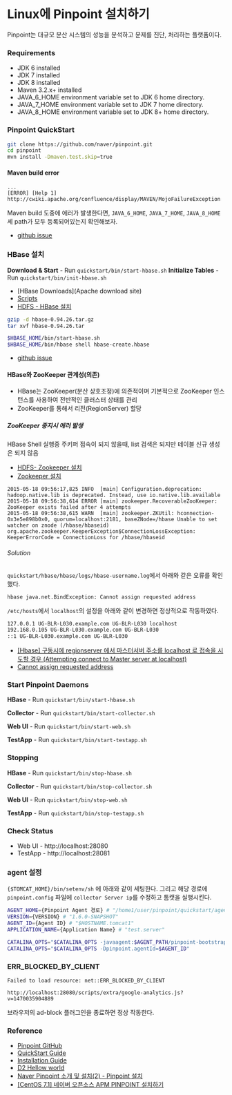 # Linux에 Pinpoint 설치하기

Pinpoint는 대규모 분산 시스템의 성능을 분석하고 문제를 진단, 처리하는 플랫폼이다.

### Requirements

* JDK 6 installed
* JDK 7 installed
* JDK 8 installed
* Maven 3.2.x+ installed
* JAVA_6_HOME environment variable set to JDK 6 home directory.
* JAVA_7_HOME environment variable set to JDK 7 home directory.
* JAVA_8_HOME environment variable set to JDK 8+ home directory.

### Pinpoint QuickStart

```bash
git clone https://github.com/naver/pinpoint.git
cd pinpoint
mvn install -Dmaven.test.skip=true
```

#### Maven build error
```
...
[ERROR] [Help 1] http://cwiki.apache.org/confluence/display/MAVEN/MojoFailureException
```

Maven build 도중에 에러가 발생한다면, ``JAVA_6_HOME``, ``JAVA_7_HOME``, ``JAVA_8_HOME`` 세 path가 모두 등록되어있는지 확인해보자.

* [github issue](https://github.com/naver/pinpoint/issues/241)

### HBase 설치

**Download & Start** - Run ``quickstart/bin/start-hbase.sh``
**Initialize Tables** - Run ``quickstart/bin/init-hbase.sh``

* [HBase Downloads](Apache download site)
* [Scripts](https://github.com/naver/pinpoint/tree/master/hbase/scripts)
* [HDFS - HBase 설치](http://develop.sunshiny.co.kr/887)

```bash
gzip -d hbase-0.94.26.tar.gz
tar xvf hbase-0.94.26.tar

$HBASE_HOME/bin/start-hbase.sh
$HBASE_HOME/bin/hbase shell hbase-create.hbase
```

* [github issue](https://github.com/naver/pinpoint/issues/1000)

#### HBase와 ZooKeeper 관계성(의존)

* HBase는 ZooKeeper(분산 상호조정)에 의존적이며 기본적으로 ZooKeeper 인스턴스를 사용하여 전반적인 클러스터 상태를 관리
* ZooKeeper를 통해서 리전(RegionServer) 할당

##### ZooKeeper 중지시 에러 발생

HBase Shell 실행중 주키퍼 접속이 되지 않을때, list 검색은 되지만 테이블 신규  생성은 되지 않음

* [HDFS- Zookeeper 설치](http://develop.sunshiny.co.kr/886)
* [Zookeeper 설치](http://blog.iotinfra.net/?p=1375)

```
2015-05-18 09:56:17,825 INFO  [main] Configuration.deprecation: hadoop.native.lib is deprecated. Instead, use io.native.lib.available
2015-05-18 09:56:38,614 ERROR [main] zookeeper.RecoverableZooKeeper: ZooKeeper exists failed after 4 attempts
2015-05-18 09:56:38,615 WARN  [main] zookeeper.ZKUtil: hconnection-0x3e5e898b0x0, quorum=localhost:2181, baseZNode=/hbase Unable to set watcher on znode (/hbase/hbaseid)
org.apache.zookeeper.KeeperException$ConnectionLossException: KeeperErrorCode = ConnectionLoss for /hbase/hbaseid
```

###### Solution

``quickstart/hbase/hbase/logs/hbase-username.log``에서 아래와 같은 오류를 확인했다.

```
hbase java.net.BindException: Cannot assign requested address
```

``/etc/hosts``에서 ``localhost``의 설정을 아래와 같이 변경하면 정상적으로 작동하였다.

```bash
127.0.0.1 UG-BLR-L030.example.com UG-BLR-L030 localhost
192.168.0.105 UG-BLR-L030.example.com UG-BLR-L030
::1 UG-BLR-L030.example.com UG-BLR-L030
```

* [[Hbase] 구동시에 regionserver 에서 마스터서버 주소를 localhost 로 접속을 시도할 경우 (Attempting connect to Master server at localhost)](http://blog.leekyoungil.com/?p=173)
* [Cannot assign requested address](http://stackoverflow.com/questions/30012822/cannot-assign-requested-address)

### Start Pinpoint Daemons

**HBase** - Run ``quickstart/bin/start-hbase.sh``

**Collector** - Run `quickstart/bin/start-collector.sh`

**Web UI** - Run `quickstart/bin/start-web.sh`

**TestApp** - Run `quickstart/bin/start-testapp.sh`

### Stopping

**HBase** - Run `quickstart/bin/stop-hbase.sh`

**Collector** - Run `quickstart/bin/stop-collector.sh`

**Web UI** - Run `quickstart/bin/stop-web.sh`

**TestApp** - Run `quickstart/bin/stop-testapp.sh`

### Check Status

* Web UI - http://localhost:28080
* TestApp - http://localhost:28081

### agent 설정

``{$TOMCAT_HOME}/bin/setenv/sh`` 에 아래와 같이 세팅한다. 그리고 해당 경로에 ``pinpoint.config`` 파일에 ``collector Server ip``를 수정하고 톰캣을 실행시킨다.

```bash
AGENT_HOME={Pinpoint Agent 경로} # "/home1/user/pinpoint/quickstart/agent/target/pinpoint-agent"
VERSION={VERSION} # "1.6.0-SNAPSHOT"
AGENT_ID={Agent ID} # "$HOSTNAME.tomcat1"
APPLICATION_NAME={Application Name} # "test.server"

CATALINA_OPTS="$CATALINA_OPTS -javaagent:$AGENT_PATH/pinpoint-bootstrap-$VERSION.jar"
CATALINA_OPTS="$CATALINA_OPTS -Dpinpoint.agentId=$AGENT_ID"
```

### ERR_BLOCKED_BY_CLIENT

```
Failed to load resource: net::ERR_BLOCKED_BY_CLIENT

http://localhost:28080/scripts/extra/google-analytics.js?v=1470035904889
```

브라우저의 ad-block 플러그인을 종료하면 정상 작동한다.

### Reference

* [Pinpoint GitHub](https://github.com/naver/pinpoint)
* [QuickStart Guide](https://github.com/naver/pinpoint/blob/master/quickstart/README.md)
* [Installation Guide](https://github.com/naver/pinpoint/blob/master/doc/installation.md)
* [D2 Hellow world](http://d2.naver.com/helloworld/1194202)
* [Naver Pinpoint 소개 및 설치(2) - Pinpoint 설치](http://dev2.prompt.co.kr/34)
* [[CentOS 7.1] 네이버 오픈소스 APM PINPOINT 설치하기](http://ifmkl.tistory.com/265)

